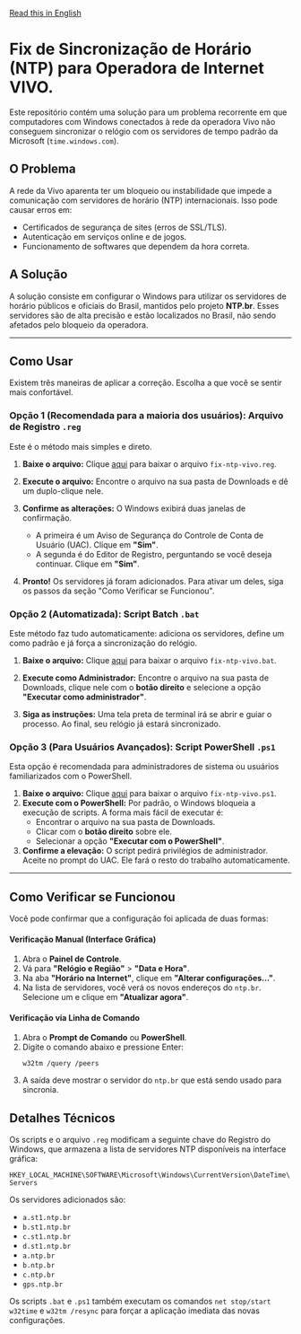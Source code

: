 [Read this in English](README-en.md)

# Fix de Sincronização de Horário (NTP) para Operadora de Internet VIVO.

Este repositório contém uma solução para um problema recorrente em que computadores com Windows conectados à rede da operadora Vivo não conseguem sincronizar o relógio com os servidores de tempo padrão da Microsoft (`time.windows.com`).

## O Problema

A rede da Vivo aparenta ter um bloqueio ou instabilidade que impede a comunicação com servidores de horário (NTP) internacionais. Isso pode causar erros em:
- Certificados de segurança de sites (erros de SSL/TLS).
- Autenticação em serviços online e de jogos.
- Funcionamento de softwares que dependem da hora correta.

## A Solução

A solução consiste em configurar o Windows para utilizar os servidores de horário públicos e oficiais do Brasil, mantidos pelo projeto **NTP.br**. Esses servidores são de alta precisão e estão localizados no Brasil, não sendo afetados pelo bloqueio da operadora.

---

## Como Usar

Existem três maneiras de aplicar a correção. Escolha a que você se sentir mais confortável.

### Opção 1 (Recomendada para a maioria dos usuários): Arquivo de Registro `.reg`

Este é o método mais simples e direto.

1.  **Baixe o arquivo:** Clique [aqui](https://github.com/lucasvhol/VivoNTPFix/raw/main/ntpbrasil.reg) para baixar o arquivo `fix-ntp-vivo.reg`.
2.  **Execute o arquivo:** Encontre o arquivo na sua pasta de Downloads e dê um duplo-clique nele.
3.  **Confirme as alterações:** O Windows exibirá duas janelas de confirmação.
    *   A primeira é um Aviso de Segurança do Controle de Conta de Usuário (UAC). Clique em **"Sim"**.
    *   A segunda é do Editor de Registro, perguntando se você deseja continuar. Clique em **"Sim"**.
    
4.  **Pronto!** Os servidores já foram adicionados. Para ativar um deles, siga os passos da seção "Como Verificar se Funcionou".

### Opção 2 (Automatizada): Script Batch `.bat`

Este método faz tudo automaticamente: adiciona os servidores, define um como padrão e já força a sincronização do relógio.

1.  **Baixe o arquivo:** Clique [aqui](https://github.com/lucasvhol/VivoNTPFix/raw/main/fix-ntp-vivo.bat) para baixar o arquivo `fix-ntp-vivo.bat`.
2.  **Execute como Administrador:** Encontre o arquivo na sua pasta de Downloads, clique nele com o **botão direito** e selecione a opção **"Executar como administrador"**.
    
3.  **Siga as instruções:** Uma tela preta de terminal irá se abrir e guiar o processo. Ao final, seu relógio já estará sincronizado.

### Opção 3 (Para Usuários Avançados): Script PowerShell `.ps1`

Esta opção é recomendada para administradores de sistema ou usuários familiarizados com o PowerShell.

1.  **Baixe o arquivo:** Clique [aqui](https://github.com/lucasvhol/VivoNTPFix/raw/main/fix-ntp-vivo.ps1) para baixar o arquivo `fix-ntp-vivo.ps1`.
2.  **Execute com o PowerShell:** Por padrão, o Windows bloqueia a execução de scripts. A forma mais fácil de executar é:
    *   Encontrar o arquivo na sua pasta de Downloads.
    *   Clicar com o **botão direito** sobre ele.
    *   Selecionar a opção **"Executar com o PowerShell"**.
3.  **Confirme a elevação:** O script pedirá privilégios de administrador. Aceite no prompt do UAC. Ele fará o resto do trabalho automaticamente.

---

## Como Verificar se Funcionou

Você pode confirmar que a configuração foi aplicada de duas formas:

#### Verificação Manual (Interface Gráfica)

1.  Abra o **Painel de Controle**.
2.  Vá para **"Relógio e Região"** > **"Data e Hora"**.
3.  Na aba **"Horário na Internet"**, clique em **"Alterar configurações..."**.
4.  Na lista de servidores, você verá os novos endereços do `ntp.br`. Selecione um e clique em **"Atualizar agora"**.



#### Verificação via Linha de Comando

1. Abra o **Prompt de Comando** ou **PowerShell**.
2. Digite o comando abaixo e pressione Enter:
   ```
   w32tm /query /peers
   ```
3. A saída deve mostrar o servidor do `ntp.br` que está sendo usado para sincronia.

## Detalhes Técnicos

Os scripts e o arquivo `.reg` modificam a seguinte chave do Registro do Windows, que armazena a lista de servidores NTP disponíveis na interface gráfica:

`HKEY_LOCAL_MACHINE\SOFTWARE\Microsoft\Windows\CurrentVersion\DateTime\Servers`

Os servidores adicionados são:
- `a.st1.ntp.br`
- `b.st1.ntp.br`
- `c.st1.ntp.br`
- `d.st1.ntp.br`
- `a.ntp.br`
- `b.ntp.br`
- `c.ntp.br`
- `gps.ntp.br`

Os scripts `.bat` e `.ps1` também executam os comandos `net stop/start w32time` e `w32tm /resync` para forçar a aplicação imediata das novas configurações.
